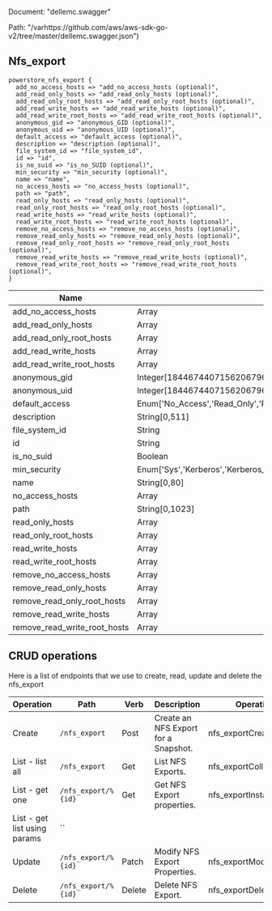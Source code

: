 Document: "dellemc.swagger"


Path: "/varhttps://github.com/aws/aws-sdk-go-v2/tree/master/dellemc.swagger.json")

## Nfs_export



```puppet
powerstore_nfs_export {
  add_no_access_hosts => "add_no_access_hosts (optional)",
  add_read_only_hosts => "add_read_only_hosts (optional)",
  add_read_only_root_hosts => "add_read_only_root_hosts (optional)",
  add_read_write_hosts => "add_read_write_hosts (optional)",
  add_read_write_root_hosts => "add_read_write_root_hosts (optional)",
  anonymous_gid => "anonymous_GID (optional)",
  anonymous_uid => "anonymous_UID (optional)",
  default_access => "default_access (optional)",
  description => "description (optional)",
  file_system_id => "file_system_id",
  id => "id",
  is_no_suid => "is_no_SUID (optional)",
  min_security => "min_security (optional)",
  name => "name",
  no_access_hosts => "no_access_hosts (optional)",
  path => "path",
  read_only_hosts => "read_only_hosts (optional)",
  read_only_root_hosts => "read_only_root_hosts (optional)",
  read_write_hosts => "read_write_hosts (optional)",
  read_write_root_hosts => "read_write_root_hosts (optional)",
  remove_no_access_hosts => "remove_no_access_hosts (optional)",
  remove_read_only_hosts => "remove_read_only_hosts (optional)",
  remove_read_only_root_hosts => "remove_read_only_root_hosts (optional)",
  remove_read_write_hosts => "remove_read_write_hosts (optional)",
  remove_read_write_root_hosts => "remove_read_write_root_hosts (optional)",
}
```

| Name        | Type           | Required       |
| ------------- | ------------- | ------------- |
|add_no_access_hosts | Array | false |
|add_read_only_hosts | Array | false |
|add_read_only_root_hosts | Array | false |
|add_read_write_hosts | Array | false |
|add_read_write_root_hosts | Array | false |
|anonymous_gid | Integer[18446744071562067968, 2147483647] | false |
|anonymous_uid | Integer[18446744071562067968, 2147483647] | false |
|default_access | Enum['No_Access','Read_Only','Read_Write','Root','Read_Only_Root'] | false |
|description | String[0,511] | false |
|file_system_id | String | true |
|id | String | true |
|is_no_suid | Boolean | false |
|min_security | Enum['Sys','Kerberos','Kerberos_With_Integrity','Kerberos_With_Encryption'] | false |
|name | String[0,80] | true |
|no_access_hosts | Array | false |
|path | String[0,1023] | true |
|read_only_hosts | Array | false |
|read_only_root_hosts | Array | false |
|read_write_hosts | Array | false |
|read_write_root_hosts | Array | false |
|remove_no_access_hosts | Array | false |
|remove_read_only_hosts | Array | false |
|remove_read_only_root_hosts | Array | false |
|remove_read_write_hosts | Array | false |
|remove_read_write_root_hosts | Array | false |



## CRUD operations

Here is a list of endpoints that we use to create, read, update and delete the nfs_export

| Operation | Path | Verb | Description | OperationID |
| ------------- | ------------- | ------------- | ------------- | ------------- |
|Create|`/nfs_export`|Post|Create an NFS Export for a Snapshot.|nfs_exportCreate|
|List - list all|`/nfs_export`|Get|List NFS Exports.|nfs_exportCollectionQuery|
|List - get one|`/nfs_export/%{id}`|Get|Get NFS Export properties.|nfs_exportInstanceQuery|
|List - get list using params|``||||
|Update|`/nfs_export/%{id}`|Patch|Modify NFS Export Properties.|nfs_exportModify|
|Delete|`/nfs_export/%{id}`|Delete|Delete NFS Export.|nfs_exportDelete|
